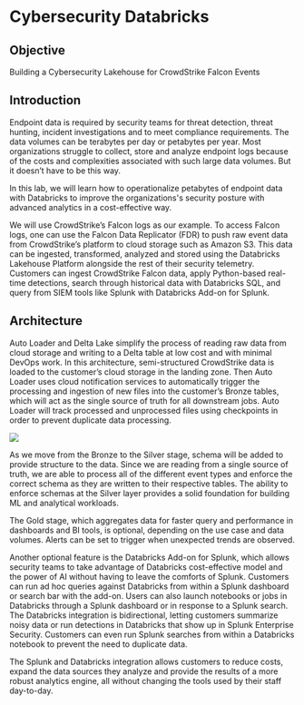 # Cybersecurity Databricks

## Objective

Building a Cybersecurity Lakehouse for CrowdStrike Falcon Events

## Introduction

Endpoint data is required by security teams for threat detection, threat hunting, incident investigations and to meet compliance requirements. The data volumes can be terabytes per day or petabytes per year. Most organizations struggle to collect, store and analyze endpoint logs because of the costs and complexities associated with such large data volumes. But it doesn’t have to be this way.

In this lab, we will learn how to operationalize petabytes of endpoint data with Databricks to improve the organizations's security posture with advanced analytics in a cost-effective way. 

We will use CrowdStrike’s Falcon logs as our example. To access Falcon logs, one can use the Falcon Data Replicator (FDR) to push raw event data from CrowdStrike’s platform to cloud storage such as Amazon S3. This data can be ingested, transformed, analyzed and stored using the Databricks Lakehouse Platform alongside the rest of their security telemetry. Customers can ingest CrowdStrike Falcon data, apply Python-based real-time detections, search through historical data with Databricks SQL, and query from SIEM tools like Splunk with Databricks Add-on for Splunk.

## Architecture

Auto Loader and Delta Lake simplify the process of reading raw data from cloud storage and writing to a Delta table at low cost and with minimal DevOps work. In this architecture, semi-structured CrowdStrike data is loaded to the customer’s cloud storage in the landing zone. Then Auto Loader uses cloud notification services to automatically trigger the processing and ingestion of new files into the customer’s Bronze tables, which will act as the single source of truth for all downstream jobs. Auto Loader will track processed and unprocessed files using checkpoints in order to prevent duplicate data processing. 

![](https://user-images.githubusercontent.com/62965911/214503749-fa3a5650-4dd6-4820-89d9-3a9bb7a72b19.png)

As we move from the Bronze to the Silver stage, schema will be added to provide structure to the data. Since we are reading from a single source of truth, we are able to process all of the different event types and enforce the correct schema as they are written to their respective tables. The ability to enforce schemas at the Silver layer provides a solid foundation for building ML and analytical workloads.

The Gold stage, which aggregates data for faster query and performance in dashboards and BI tools, is optional, depending on the use case and data volumes. Alerts can be set to trigger when unexpected trends are observed. 

Another optional feature is the Databricks Add-on for Splunk, which allows security teams to take advantage of Databricks cost-effective model and the power of AI without having to leave the comforts of Splunk. Customers can run ad hoc queries against Databricks from within a Splunk dashboard or search bar with the add-on. Users can also launch notebooks or jobs in Databricks through a Splunk dashboard or in response to a Splunk search. The Databricks integration is bidirectional, letting customers summarize noisy data or run detections in Databricks that show up in Splunk Enterprise Security. Customers can even run Splunk searches from within a Databricks notebook to prevent the need to duplicate data.

The Splunk and Databricks integration allows customers to reduce costs, expand the data sources they analyze and provide the results of a more robust analytics engine, all without changing the tools used by their staff day-to-day.